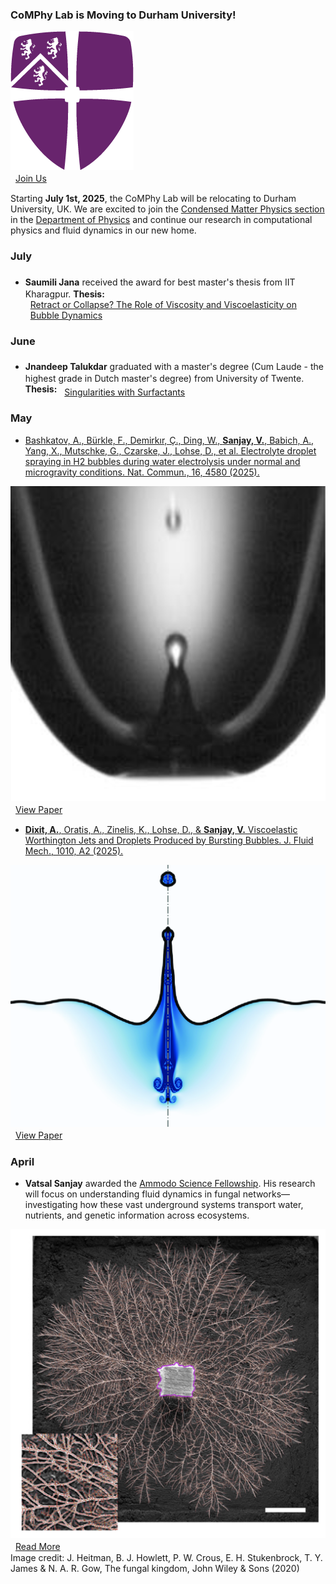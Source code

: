 ### <i class="fa-solid fa-graduation-cap gradcap-icon"></i> CoMPhy Lab is Moving to Durham University!

<div class="news-flex-row">
  <div class="news-flex-row__image-container">
    <a href="https://www.durham.ac.uk">
      <img src="/assets/logos/Durham-University_NoText.png" alt="Durham University" class="news-image" style="box-shadow: none;">
    </a>
  </div>
  <div class="news-flex-row__links-container">
    <a href="/join" class="doi-link"><i class="fa-solid fa-arrow-up-right-from-square" style="margin-right: 8px; font-size: 1.2em;"></i>Join Us</a>
  </div>
</div>

Starting <strong>July 1st, 2025</strong>, the CoMPhy Lab will be relocating to Durham University, UK. We are excited to join the [Condensed Matter Physics section](https://www.durham.ac.uk/research/institutes-and-centres/condensed-matter-physics/) in the [Department of Physics](https://www.durham.ac.uk/departments/academic/physics/) and continue our research in computational physics and fluid dynamics in our new home.

### July

- <strong>Saumili Jana</strong> <a href="https://github.com/SaumiliJana"><i class="fa-brands fa-github" style="font-size: 1.5em; color: #8a2be2;"></i></a> received the award for best master's thesis from IIT Kharagpur. <strong>Thesis:</strong> <a href="https://bit.ly/ThesisJana" class="pdf-link" style="display: inline-flex; align-items: center;"><i class="fa-solid fa-file-pdf" style="margin-right: 8px; font-size: 1.2em; color: #e63946;"></i>Retract or Collapse? The Role of Viscosity and Viscoelasticity on Bubble Dynamics</a>

### June

- <strong>Jnandeep Talukdar</strong> <a href="https://github.com/spilltheT"><i class="fa-brands fa-github" style="font-size: 1.5em; color: #8a2be2;"></i></a> graduated with a master's degree (Cum Laude - the highest grade in Dutch master's degree) from University of Twente. <strong>Thesis:</strong> <a href="https://bit.ly/thesisJnan" class="pdf-link" style="display: inline-flex; align-items: center;"><i class="fa-solid fa-file-pdf" style="margin-right: 8px; font-size: 1.2em; color: #e63946;"></i>Singularities with Surfactants</a>

### May

- [Bashkatov, A., Bürkle, F., Demirkır, Ç., Ding, W., <strong>Sanjay, V.</strong>, Babich, A., Yang, X., Mutschke, G., Czarske, J., Lohse, D., et al. Electrolyte droplet spraying in H2 bubbles during water electrolysis under normal and microgravity conditions. Nat. Commun., 16, 4580 (2025).](/research#17)

<div class="news-flex-row">
  <div class="news-flex-row__image-container">
    <a href="/research#17">
      <img src="/assets/images/research/NatComm-jet-drop.png" alt="Drop injection" class="news-image">
    </a>
  </div>
  <div class="news-flex-row__links-container">
    <a href="https://doi.org/10.1038/s41467-025-59762-7" class="doi-link"><i class="fa-solid fa-arrow-up-right-from-square" style="margin-right: 8px; font-size: 1.2em;"></i>View Paper</a>
  </div>
</div>

- [<strong>Dixit, A.</strong>, Oratis, A., Zinelis, K., Lohse, D., & <strong>Sanjay, V.</strong> Viscoelastic Worthington Jets and Droplets Produced by Bursting Bubbles. J. Fluid Mech., 1010, A2 (2025).](/research#16)

<div class="news-flex-row">
  <div class="news-flex-row__image-container">
    <a href="/research#16">
      <img src="/assets/images/research/S002211202500237X_figAb.png" alt="Worthington Jets and Droplets" class="news-image">
    </a>
  </div>
  <div class="news-flex-row__links-container">
    <a href="https://doi.org/10.1017/jfm.2025.237" class="doi-link"><i class="fa-solid fa-arrow-up-right-from-square" style="margin-right: 8px; font-size: 1.2em;"></i>View Paper</a>
  </div>
</div>

### April

- <strong>Vatsal Sanjay</strong> awarded the <a href="https://www.ammodo.org/story/ammodo-science-fellowship-2024" class="blue-link">Ammodo Science Fellowship</a>. His research will focus on understanding fluid dynamics in fungal networks—investigating how these vast underground systems transport water, nutrients, and genetic information across ecosystems.

<div class="news-flex-row">
  <div class="news-flex-row__image-container">
    <img src="/assets/images/news/vatsal-ammodo-2025.jpg" alt="Vatsal Sanjay - Ammodo Science Fellowship" class="news-image">
  </div>
  <div class="news-flex-row__links-container">
    <a href="https://ammodo-science.webflow.io/researches/vatsal-sanjay" class="doi-link"><i class="fa-solid fa-arrow-up-right-from-square" style="margin-right: 8px; font-size: 1.2em;"></i>Read More</a>
  </div>
</div>

<div class="news-credit">
  Image credit: J. Heitman, B. J. Howlett, P. W. Crous, E. H. Stukenbrock, T. Y. James & N. A. R. Gow, The fungal kingdom, John Wiley & Sons (2020)
</div>